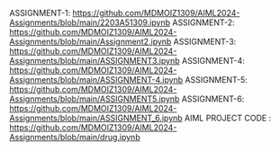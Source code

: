 ASSIGNMENT-1: https://github.com/MDMOIZ1309/AIML2024-Assignments/blob/main/2203A51309.ipynb ASSIGNMENT-2: https://github.com/MDMOIZ1309/AIML2024-Assignments/blob/main/Assignment2.ipynb ASSIGNMENT-3: https://github.com/MDMOIZ1309/AIML2024-Assignments/blob/main/ASSIGNMENT3.ipynb  ASSIGNMENT-4: https://github.com/MDMOIZ1309/AIML2024-Assignments/blob/main/ASSIGNMENT-4.ipynb  ASSIGNMENT-5: https://github.com/MDMOIZ1309/AIML2024-Assignments/blob/main/ASSIGNMENT5.ipynb ASSIGNMENT-6: https://github.com/MDMOIZ1309/AIML2024-Assignments/blob/main/ASSIGNMENT_6.ipynb
AIML PROJECT CODE : https://github.com/MDMOIZ1309/AIML2024-Assignments/blob/main/drug.ipynb
